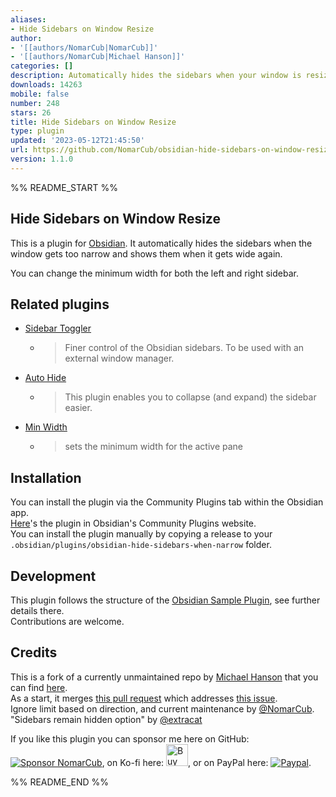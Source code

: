 ```yaml
---
aliases:
- Hide Sidebars on Window Resize
author:
- '[[authors/NomarCub|NomarCub]]'
- '[[authors/NomarCub|Michael Hanson]]'
categories: []
description: Automatically hides the sidebars when your window is resized to be narrower
downloads: 14263
mobile: false
number: 248
stars: 26
title: Hide Sidebars on Window Resize
type: plugin
updated: '2023-05-12T21:45:50'
url: https://github.com/NomarCub/obsidian-hide-sidebars-on-window-resize
version: 1.1.0
---
```


%% README_START %%

## Hide Sidebars on Window Resize

This is a plugin for [Obsidian](https://obsidian.md). It automatically hides the sidebars when the window gets too narrow and shows them when it gets wide again.

You can change the minimum width for both the left and right sidebar.

## Related plugins

- [Sidebar Toggler](https://github.com/chrisgrieser/obsidian-sidebar-toggler)
  - > Finer control of the Obsidian sidebars. To be used with an external window manager.
- [Auto Hide](https://github.com/skelato1/obsidian-auto-hide)
  - > This plugin enables you to collapse (and expand) the sidebar easier.
- [Min Width](https://github.com/doitian/obsidian-min-width)
  - > sets the minimum width for the active pane

## Installation

You can install the plugin via the Community Plugins tab within the Obsidian app.  
[Here](https://obsidian.md/plugins?id=obsidian-hide-sidebars-when-narrow)'s the plugin in Obsidian's Community Plugins website.  
You can install the plugin manually by copying a release to your `.obsidian/plugins/obsidian-hide-sidebars-when-narrow` folder.

## Development

This plugin follows the structure of the [Obsidian Sample Plugin](https://github.com/obsidianmd/obsidian-sample-plugin), see further details there.  
Contributions are welcome.

## Credits

This is a fork of a currently unmaintained repo by [Michael Hanson](https://github.com/mybuddymichael) that you can find [here](https://github.com/mybuddymichael/obsidian-hide-sidebars-when-narrow).  
As a start, it merges [this pull request](https://github.com/mybuddymichael/obsidian-hide-sidebars-when-narrow/pull/5) which addresses [this issue](https://github.com/mybuddymichael/obsidian-hide-sidebars-when-narrow/issues/2).  
Ignore limit based on direction, and current maintenance by [@NomarCub](https://github.com/NomarCub).  
"Sidebars remain hidden option" by [@extracat](https://github.com/extracat)

If you like this plugin you can sponsor me here on GitHub: [![Sponsor NomarCub](https://img.shields.io/static/v1?label=Sponsor%20NomarCub&message=%E2%9D%A4&logo=GitHub&color=%23fe8e86)](https://github.com/sponsors/NomarCub), on Ko-fi here: <a href='https://ko-fi.com/nomarcub' target='_blank'><img height='35' src='https://az743702.vo.msecnd.net/cdn/kofi3.png?v=0' alt='Buy Me a Coffee at ko-fi.com' /></a>, or on PayPal here: [![Paypal](https://img.shields.io/badge/paypal-nomarcub-yellow?style=social&logo=paypal)](https://paypal.me/nomarcub).


%% README_END %%